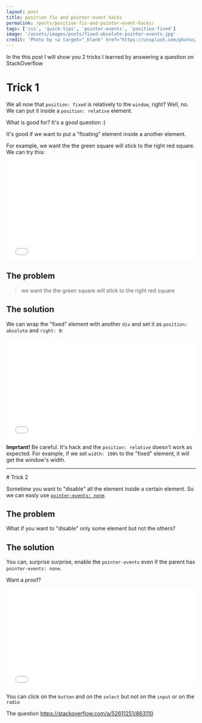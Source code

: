 ```yaml
---
layout: post
title: position fix and pointer-event hacks
permalink: /posts/position-fix-and-pointer-event-hacks/
tags: ['css', 'quick-tips', 'pointer-events', 'position-fixed']
image: '/assets/images/posts/fixed-absolute-pointer-events.jpg'
credit: 'Photo by <a target="_blank" href="https://unsplash.com/photos/JTB4NZDJBzA?utm_source=unsplash&amp;utm_medium=referral&amp;utm_content=creditCopyText">Erik Brolin</a> on <a target="_blank" href="/search/photos/tricks?utm_source=unsplash&amp;utm_medium=referral&amp;utm_content=creditCopyText">Unsplash</a>'
---
```


In the this post I will show you 2 tricks I learned by answering a question on StackOverflow

# Trick 1

We all now that `position: fixed` is relatively to the `window`, right? Well, no. We can put it inside a `position: relative` element.

What is good for? It's a good question :)
<!--more-->
It's good if we want to put a "floating" element inside a another element.

For example, we want the the green square will stick to the right red square. We can try this:

<iframe height='265' scrolling='no' title='position fixed relative to element' src='//codepen.io/moshfeu/embed/pxgmMd/?height=265&theme-id=0&default-tab=html,result&embed-version=2' frameborder='no' allowtransparency='true' allowfullscreen='true' style='width: 100%;'>See the Pen <a href='https://codepen.io/moshfeu/pen/pxgmMd/'>position fixed relative to element</a> by Mosh (<a href='https://codepen.io/moshfeu'>@moshfeu</a>) on <a href='https://codepen.io'>CodePen</a>.
</iframe>

## The problem
>we want the the green square will stick to the right red square

## The solution

We can wrap the "fixed" element with another `div` and set it as `position: absolute` and `right: 0`:

<iframe height='265' scrolling='no' title='position fixed relative to element final' src='//codepen.io/moshfeu/embed/wYMLpr/?height=265&theme-id=0&default-tab=html,result&embed-version=2' frameborder='no' allowtransparency='true' allowfullscreen='true' style='width: 100%;'>See the Pen <a href='https://codepen.io/moshfeu/pen/wYMLpr/'>position fixed relative to element final</a> by Mosh (<a href='https://codepen.io/moshfeu'>@moshfeu</a>) on <a href='https://codepen.io'>CodePen</a>.
</iframe>

**Imprtant!** Be careful. It's hack and the `position: relative` doesn't work as expected. For example, if we set `width: 100%` to the "fixed" element, it will get the window's width.
<hr />
# Trick 2

Sometime you want to "disable" all the element inside a certain element. So we can easly use [`pointer-events: none`](https://developer.mozilla.org/en-US/docs/Web/CSS/pointer-events#Basic_example).

## The problem

What if you want to "disable" only some element but not the others?

## The solution

You can, surprise surprise, enable the `pointer-events` even if the parent has `pointer-events: none`.

Want a proof?

<iframe height='265' scrolling='no' title='pointer-event inside pointer-events' src='//codepen.io/moshfeu/embed/PyZMYE/?height=265&theme-id=0&default-tab=html,result&embed-version=2' frameborder='no' allowtransparency='true' allowfullscreen='true' style='width: 100%;'>See the Pen <a href='https://codepen.io/moshfeu/pen/PyZMYE/'>pointer-event inside pointer-events</a> by Mosh (<a href='https://codepen.io/moshfeu'>@moshfeu</a>) on <a href='https://codepen.io'>CodePen</a>.
</iframe>

You can click on the `button` and on the `select` but not on the `input` or on the `radio`

The question <a href="https://stackoverflow.com/a/52611251/863110" target="_blank">https://stackoverflow.com/a/52611251/863110</a>